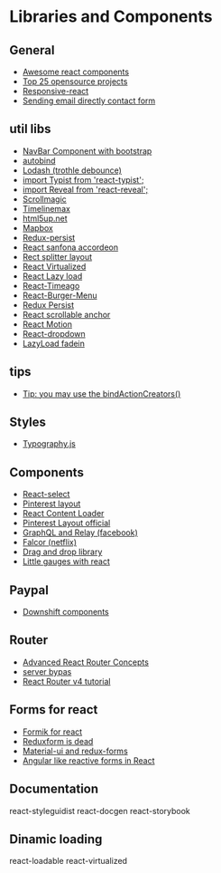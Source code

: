 # Libraries and Components

## General
- [Awesome react components](https://github.com/brillout/awesome-react-components)
- [Top 25 opensource projects](https://medium.mybridge.co/react-js-open-source-for-the-past-year-2018-a7c553902010)
- [Responsive-react](https://medium.com/@mustwin/responsive-react-9b56d63c4edc)
- [Sending email directly contact form](https://medium.com/coffee-and-codes/sending-email-directly-to-gmail-from-contact-us-form-in-front-end-react-redux-using-mail-form-369f8744dc99)

## util libs
- [NavBar Component with bootstrap](https://github.com/deadcoder0904/react-bootstrap-navbar/)
- [autobind](https://www.npmjs.com/package/react-autobind)
- [Lodash (trothle debounce)](https://github.com/lodash/lodash/blob/master/throttle.js)
- [import Typist from 'react-typist';](https://github.com/jstejada/react-typist)
- [import Reveal from 'react-reveal';](https://github.com/rnosov/react-reveal)
- [Scrollmagic](https://github.com/janpaepke/ScrollMagic)
- [Timelinemax](https://greensock.com/timelinemax)
- [html5up.net]()
- [Mapbox](https://www.mapbox.com/mapbox-gl-js/api/)
- [Redux-persist](https://github.com/rt2zz/redux-persist)
- [React sanfona accordeon](https://daviferreira.github.io/react-sanfona/)
- [Rect splitter layout](https://github.com/zesik/react-splitter-layout)
- [React Virtualized](https://github.com/bvaughn/react-virtualized)
- [React Lazy load](https://github.com/jasonslyvia/react-lazyload)
- [React-Timeago](https://github.com/nmn/react-timeago)
- [React-Burger-Menu](https://github.com/negomi/react-burger-menu)
- [Redux Persist](https://www.reddit.com/r/reactjs/comments/7uc3yn/reduxpersist_seems_too_good_to_be_true_is_it_good/)
- [React scrollable anchor](https://github.com/gabergg/react-scrollable-anchor)
- [React Motion](https://medium.com/@nashvail/a-gentle-introduction-to-react-motion-dc50dd9f2459)
- [React-dropdown](https://www.npmjs.com/package/react-dropdown)
- [LazyLoad fadein](https://github.com/Swizec/react-lazyload-fadein)

## tips
- [Tip: you may use the bindActionCreators()](https://github.com/reactjs/react-redux/blob/master/docs/api.md)

## Styles
- [Typography.js](https://github.com/kyleamathews/typography.js)

## Components
- [React-select](http://jedwatson.github.io/react-select/)
- [Pinterest layout](https://github.com/tsuyoshiwada/react-stack-grid)
- [React Content Loader](https://danilowoz.github.io/create-react-content-loader/)
- [Pinterest Layout official](https://masonry.desandro.com)
- [GraphQL and Relay (facebook)]()
- [Falcor (netflix)]()
- [Drag and drop library](https://www.reddit.com/r/reactjs/comments/7moqgr/reactdragtastic_a_simple_drag_and_drop_library/)
- [Little gauges with react](https://www.reddit.com/r/reactjs/comments/7x34e2/a_little_tool_i_made_with_react_to_generate/)

## Paypal
- [Downshift components](https://github.com/paypal/downshift)

## Router
- [Advanced React Router Concepts](https://reddit.com/r/reactjs/comments/7be0iv/advanced_react_router_concepts/)
- [server bypas](https://stackoverflow.com/questions/46709770/reactjs-bypass-routing-to-allow-java-server-side-api-access#)
- [React Router v4 tutorial](https://medium.com/@pshrmn/a-simple-react-router-v4-tutorial-7f23ff27adf)

## Forms for react
- [Formik for react](https://github.com/jaredpalmer/formik/blob/master/README.md)
- [Reduxform is dead](https://www.reddit.com/r/reactjs/comments/7p3ux7/reduxform_is_dead/)
- [Material-ui and redux-forms](https://redux-form.com/7.2.0/examples/material-ui/)
- [Angular like reactive forms in React](https://www.reddit.com/r/reactnative/comments/7m9nir/angular_like_reactive_forms_in_react/)

## Documentation
react-styleguidist
react-docgen
react-storybook


## Dinamic loading
 react-loadable
 react-virtualized